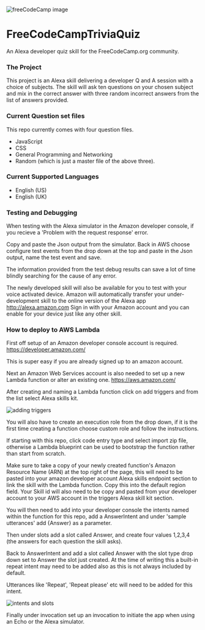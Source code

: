 ![freeCodeCamp image](https://github.com/freecodecamp/freeCodeCampTriviaQuiz/blob/master/images/ffc.jpeg)

# FreeCodeCampTriviaQuiz
An Alexa developer quiz skill for the FreeCodeCamp.org community.

### The Project
This project is an Alexa skill delivering a developer Q and A session with a choice of subjects. The skill will ask ten questions on your chosen subject and mix in the correct answer with three random incorrect answers from the list of answers provided.

### Current Question set files
This repo currently comes with four question files.
- JavaScript 
- CSS
- General Programming and Networking
- Random (which is just a master file of the above three).

### Current Supported Languages
- English (US)
- English (UK)

### Testing and Debugging
When testing with the Alexa simulator in the Amazon developer console, if you recieve a 'Problem with the request response' error.

Copy and paste the Json output from the simulator. Back in AWS choose configure test events from the drop down at the top and paste in the  Json output, name the test event and save.

The information provided from the test debug results can save a lot of time blindly searching for the cause of any error.

The newly developed skill will also be available for you to test with your voice activated device. Amazon will automatically transfer your under-development skill to the online version of the Alexa app http://alexa.amazon.com Sign in with your Amazon account and you can enable for your device just like any other skill.

### How to deploy to AWS Lambda
First off setup of an Amazon developer console account is required. https://developer.amazon.com/

This is super easy if you are already signed up to an amazon account.

Next an Amazon Web Services account is also needed to set up a new Lambda function or alter an existing one. https://aws.amazon.com/

After creating and naming a Lambda function click on add triggers and from the list select Alexa skills kit.

![adding triggers](https://github.com/OcelotDive/FreeCodeCampTriviaQuiz/blob/master/images/awsTriggers.PNG)

You will also have to create an execution role from the drop down, if it is the first time creating a function choose custom role and follow the instructions.

If starting with this repo,  click code entry type and select import zip file, otherwise a Lambda blueprint can be used to bootstrap the function rather than start from scratch.

Make sure to take a copy of your newly created function's Amazon Resource Name (ARN) at the top right of the page, this will need to be pasted into your amazon developer account Alexa skills endpoint section to link the skill with the Lambda function. Copy this into the default region field. Your Skill id will also need to be copy and pasted from your developer account to your AWS account in the triggers Alexa skill kit section.

You will then need to add into your developer console the intents named within the function for this repo, add a AnswerIntent  and under 'sample utterances' add {Answer} as a parameter. 

Then under slots add a slot called Answer, and create four values 1,2,3,4 (the answers for each question the skill asks).

Back to AnswerIntent and add a slot called Answer with the slot type drop down set to Answer the slot just created. At the time of writing this a built-in repeat intent may need to be added also as this is not always included by default.

Utterances like 'Repeat', 'Repeat please' etc will need to be added for this intent.

![intents and slots](https://github.com/OcelotDive/FreeCodeCampTriviaQuiz/blob/master/images/slots.PNG)

Finally under invocation set up an invocation to initiate the app when using an Echo or the Alexa simulator.
